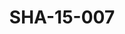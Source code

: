 ---
pid: SHA-15-007
title: SHA-15-007
language: en
collection: Sharhabil Ahmed
original_label: 
rights: Sharhabil Ahmed
location_of_original: Sharhabil Ahmed
photographer_or_studio: 
scanned_from: photograph 12.2 by 16.5
_date: '1962'
location: Ethiopia, Addis Ababa
description: Sharhabil Ahmed Ahmed Mustafa and many other musicians performing in
  national theater
additional_notes: 
permission_display: 'yes'
on_server: 'no'
on_website: 'no'
permalink: /archive/en/sha-15-007.html
layout: photo-page
---